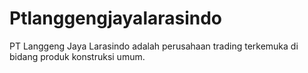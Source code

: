 # Ptlanggengjayalarasindo
PT Langgeng Jaya Larasindo adalah perusahaan trading terkemuka di bidang produk konstruksi umum.
